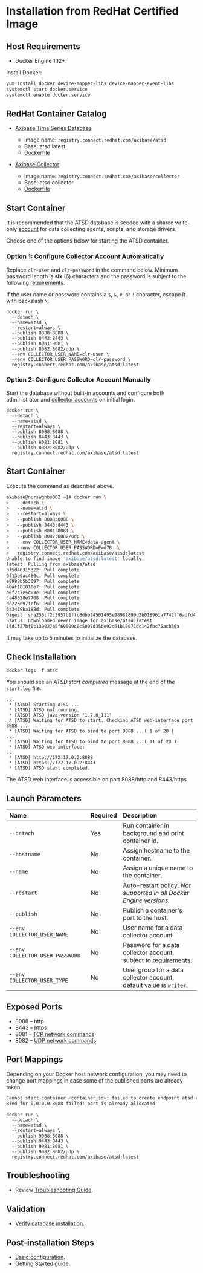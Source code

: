 # Installation from RedHat Certified Image

## Host Requirements

* Docker Engine 1.12+.

Install Docker:

```sh
yum install docker device-mapper-libs device-mapper-event-libs
systemctl start docker.service
systemctl enable docker.service
```

## RedHat Container Catalog

* [Axibase Time Series Database](https://access.redhat.com/containers/?tab=overview#/registry.connect.redhat.com/axibase/atsd)
	- Image name: `registry.connect.redhat.com/axibase/atsd`
	- Base: atsd:latest
	- [Dockerfile](https://github.com/axibase/dockers/blob/atsd-rhel7/Dockerfile)


* [Axibase Collector](https://access.redhat.com/containers/?tab=overview#/registry.connect.redhat.com/axibase/collector)
	- Image name: `registry.connect.redhat.com/axibase/collector`
	- Base: atsd:collector
	- [Dockerfile](https://github.com/axibase/docker-axibase-collector/blob/rhel7/Dockerfile)

## Start Container

It is recommended that the ATSD database is seeded with a shared write-only [account](../administration/collector-account.md) for data collecting agents, scripts, and storage drivers.

Choose one of the options below for starting the ATSD container.

### Option 1: Configure Collector Account Automatically

Replace `clr-user` and `clr-password` in the command below. Minimum password length is **six** (6) characters and the password is subject to the following [requirements](../administration/user-authentication.md#password-requirements).

If the user name or password contains a `$`, `&`, `#`, or `!` character, escape it with backslash `\`.

```properties
docker run \
  --detach \
  --name=atsd \
  --restart=always \
  --publish 8088:8088 \
  --publish 8443:8443 \
  --publish 8081:8081 \
  --publish 8082:8082/udp \
  --env COLLECTOR_USER_NAME=clr-user \
  --env COLLECTOR_USER_PASSWORD=clr-password \
  registry.connect.redhat.com/axibase/atsd:latest
```

### Option 2: Configure Collector Account Manually

Start the database without built-in accounts and configure both administrator and [collector accounts](../administration/collector-account.md) on initial login.

```properties
docker run \
  --detach \
  --name=atsd \
  --restart=always \
  --publish 8088:8088 \
  --publish 8443:8443 \
  --publish 8081:8081 \
  --publish 8082:8082/udp \
  registry.connect.redhat.com/axibase/atsd:latest
```

## Start Container

Execute the command as described above.

```sh
axibase@nurswghbs002 ~]# docker run \
>   --detach \
>   --name=atsd \
>   --restart=always \
>   --publish 8088:8088 \
>   --publish 8443:8443 \
>   --publish 8081:8081 \
>   --publish 8082:8082/udp \
>   --env COLLECTOR_USER_NAME=data-agent \
>   --env COLLECTOR_USER_PASSWORD=Pwd78_ \
>   registry.connect.redhat.com/axibase/atsd:latest
Unable to find image 'axibase/atsd:latest' locally
latest: Pulling from axibase/atsd
bf5d46315322: Pull complete
9f13e0ac480c: Pull complete
e8988b5b3097: Pull complete
40af181810e7: Pull complete
e6f7c7e5c03e: Pull complete
ca48528e7708: Pull complete
de225e971cf6: Pull complete
6a3419ba188d: Pull complete
Digest: sha256:f2c2957b1ffc8dbb24501495e98981899d2b018961a7742ff6adfd4f1e176429
Status: Downloaded newer image for axibase/atsd:latest
14d1f27bf0c139027b5f69009c0c5007d35be92d61b16071dc142fbc75acb36a
```

It may take up to 5 minutes to initialize the database.

## Check Installation

```
docker logs -f atsd
```

You should see an _ATSD start completed_ message at the end of the `start.log` file.


```
...
 * [ATSD] Starting ATSD ...
 * [ATSD] ATSD not running.
 * [ATSD] ATSD java version "1.7.0_111"
 * [ATSD] Waiting for ATSD to start. Checking ATSD web-interface port 8088 ...
 * [ATSD] Waiting for ATSD to bind to port 8088 ...( 1 of 20 )
...
 * [ATSD] Waiting for ATSD to bind to port 8088 ...( 11 of 20 )
 * [ATSD] ATSD web interface:
...
 * [ATSD] http://172.17.0.2:8088
 * [ATSD] https://172.17.0.2:8443
 * [ATSD] ATSD start completed.
```

The ATSD web interface is accessible on port 8088/http and 8443/https.

## Launch Parameters

| **Name** | **Required** | **Description** |
|:---|:---|:---|
|`--detach` | Yes | Run container in background and print container id. |
|`--hostname` | No | Assign hostname to the container. |
|`--name` | No | Assign a unique name to the container. |
|`--restart` | No | Auto-restart policy. _Not supported in all Docker Engine versions._ |
|`--publish` | No | Publish a container's port to the host. |
|`--env COLLECTOR_USER_NAME` | No | User name for a data collector account. |
|`--env COLLECTOR_USER_PASSWORD` | No | Password for a data collector account, subject to [requirements](../administration/user-authentication.md#password-requirements).|
|`--env COLLECTOR_USER_TYPE` | No | User group for a data collector account, default value is `writer`.|

## Exposed Ports

* 8088 – http
* 8443 – https
* 8081 – [TCP network commands](../api/network#network-api)
* 8082 – [UDP network commands](../api/network#udp-datagrams)

## Port Mappings

Depending on your Docker host network configuration, you may need to change port mappings in case some of the published ports are already taken.

```sh
Cannot start container <container_id>: failed to create endpoint atsd on network bridge:
Bind for 0.0.0.0:8088 failed: port is already allocated
```

```properties
docker run \
  --detach \
  --name=atsd \
  --restart=always \
  --publish 9088:8088 \
  --publish 9443:8443 \
  --publish 9081:8081 \
  --publish 9082:8082/udp \
  registry.connect.redhat.com/axibase/atsd:latest
```

## Troubleshooting

* Review [Troubleshooting Guide](troubleshooting.md).

## Validation

* [Verify database installation](verifying-installation.md).

## Post-installation Steps

* [Basic configuration](post-installation.md).
* [Getting Started guide](../tutorials/getting-started.md).
